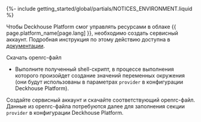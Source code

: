 {%- include getting_started/global/partials/NOTICES_ENVIRONMENT.liquid %}

Чтобы Deckhouse Platform смог управлять ресурсами в облаке {{ page.platform_name[page.lang] }}, необходимо создать сервисный аккаунт. Подробная инструкция по этому действию доступна в [документации](/documentation/v1/modules/030-cloud-provider-openstack/environment.html).

Скачать openrc-файл
- Выполните полученный shell-скрипт, в процессе выполнения которого произойдет создание значений переменных окружения (они будут использованы в параметрах `provider` в конфигурации Deckhouse Platform).

Создайте сервисный аккаунт и скачайте соответствующий openrc-файл. Данные из openrc-файла потребуются далее для заполнения секции `provider` в конфигурации Deckhouse Platform.
